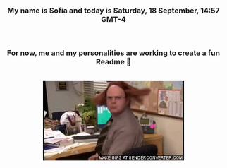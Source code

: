 


<div align="center">
<h3 >My name is Sofia and today is Saturday, 18 September, 14:57 GMT-4</h3><br>
<h3 >For now, me and my personalities are working to create a fun Readme 👋
</h3><br>
<img src='img/dwight.gif' alt='working...'/>
</div>
